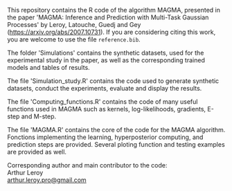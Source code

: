 This repository contains the R code of the algorithm MAGMA, presented in the paper 'MAGMA: Inference and Prediction with Multi-Task Gaussian Processes' by Leroy, Latouche, Guedj and Gey (https://arxiv.org/abs/2007.10731). If you are considering citing this work, you are welcome to use the file `reference.bib`.

The folder 'Simulations' contains the synthetic datasets, used for the experimental study in the paper, as well as the corresponding trained models and tables of results.

The file 'Simulation_study.R' contains the code used to generate synthetic datasets, conduct the experiments, evaluate and display the results. 

The file 'Computing_functions.R' contains the code of many useful functions used in MAGMA such as kernels, log-likelihoods, gradients, E-step and M-step.

The file 'MAGMA.R' contains the core of the code for the MAGMA algorithm. Fonctions implementing the learning, hyperposterior computing, and prediction steps are provided.
Several ploting function and testing examples are provided as well. 

Corresponding author and main contributor to the code:  
Arthur Leroy  
arthur.leroy.pro@gmail.com